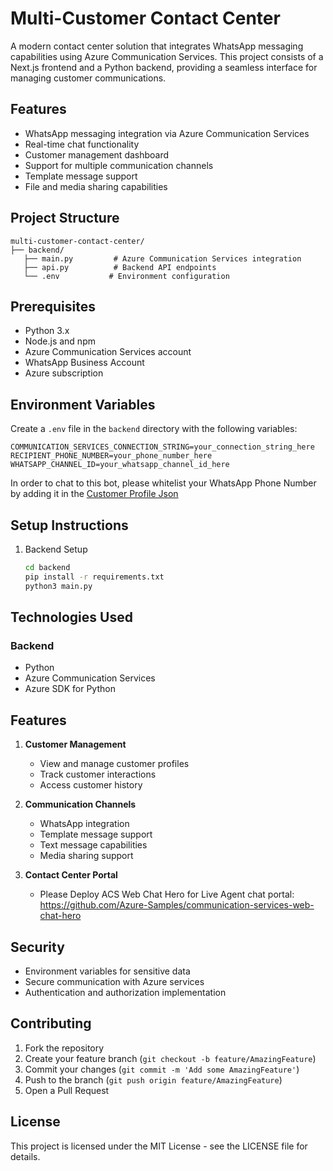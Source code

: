 # Multi-Customer Contact Center

A modern contact center solution that integrates WhatsApp messaging capabilities using Azure Communication Services. This project consists of a Next.js frontend and a Python backend, providing a seamless interface for managing customer communications.

## Features

- WhatsApp messaging integration via Azure Communication Services
- Real-time chat functionality
- Customer management dashboard
- Support for multiple communication channels
- Template message support
- File and media sharing capabilities

## Project Structure

```
multi-customer-contact-center/
├── backend/
   ├── main.py         # Azure Communication Services integration
   ├── api.py          # Backend API endpoints
   └── .env           # Environment configuration
```

## Prerequisites

- Python 3.x
- Node.js and npm
- Azure Communication Services account
- WhatsApp Business Account
- Azure subscription

## Environment Variables

Create a `.env` file in the `backend` directory with the following variables:

```
COMMUNICATION_SERVICES_CONNECTION_STRING=your_connection_string_here
RECIPIENT_PHONE_NUMBER=your_phone_number_here
WHATSAPP_CHANNEL_ID=your_whatsapp_channel_id_here
```

In order to chat to this bot, please whitelist your WhatsApp Phone Number by adding it in the 
[Customer Profile Json](./backend/data/customers.json)

## Setup Instructions

1. Backend Setup
   ```bash
   cd backend
   pip install -r requirements.txt
   python3 main.py
   ```

## Technologies Used

### Backend
- Python
- Azure Communication Services
- Azure SDK for Python


## Features

1. **Customer Management**
   - View and manage customer profiles
   - Track customer interactions
   - Access customer history

2. **Communication Channels**
   - WhatsApp integration
   - Template message support
   - Text message capabilities
   - Media sharing support

3. **Contact Center Portal**
   - Please Deploy ACS Web Chat Hero for Live Agent chat portal: https://github.com/Azure-Samples/communication-services-web-chat-hero

## Security

- Environment variables for sensitive data
- Secure communication with Azure services
- Authentication and authorization implementation

## Contributing

1. Fork the repository
2. Create your feature branch (`git checkout -b feature/AmazingFeature`)
3. Commit your changes (`git commit -m 'Add some AmazingFeature'`)
4. Push to the branch (`git push origin feature/AmazingFeature`)
5. Open a Pull Request

## License

This project is licensed under the MIT License - see the LICENSE file for details.
